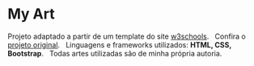 # My Art

Projeto adaptado a partir de um template do site [w3schools](https://www.w3schools.com/).
&nbsp;
Confira o [projeto original](https://www.w3schools.com/w3css/tryw3css_templates_streetart.htm).
&nbsp;
Linguagens e frameworks utilizados: **HTML, CSS, Bootstrap**.
&nbsp;
Todas artes utilizadas são de minha própria autoria.